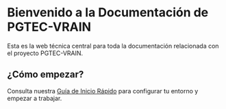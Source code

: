 # Bienvenido a la Documentación de PGTEC-VRAIN

Esta es la web técnica central para toda la documentación relacionada con el proyecto PGTEC-VRAIN.

## ¿Cómo empezar?

Consulta nuestra [Guía de Inicio Rápido](guides/quick-start.md) para configurar tu entorno y empezar a trabajar.